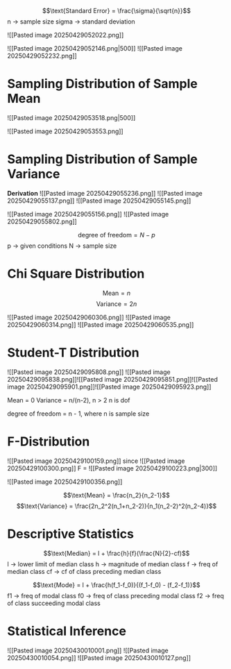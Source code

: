 $$\text{Standard Error} = \frac{\sigma}{\sqrt{n}}$$
n -> sample size
sigma -> standard deviation

![[Pasted image 20250429052022.png]]

![[Pasted image 20250429052146.png|500]]
![[Pasted image 20250429052232.png]]

# Sampling Distribution of Sample Mean

![[Pasted image 20250429053518.png|500]]

![[Pasted image 20250429053553.png]]

# Sampling Distribution of Sample Variance

**Derivation**
![[Pasted image 20250429055236.png]]
![[Pasted image 20250429055137.png]]
![[Pasted image 20250429055145.png]]

![[Pasted image 20250429055156.png]]
![[Pasted image 20250429055802.png]]

$$\text{degree of freedom} = N-p$$
p -> given conditions
N -> sample size

# Chi Square Distribution

$$\text{Mean} = n $$
$$\text{Variance} = 2n$$

![[Pasted image 20250429060306.png]]
![[Pasted image 20250429060314.png]]
![[Pasted image 20250429060535.png]]

# Student-T Distribution

![[Pasted image 20250429095808.png]]
![[Pasted image 20250429095838.png]]![[Pasted image 20250429095851.png]]![[Pasted image 20250429095901.png]]![[Pasted image 20250429095923.png]]

Mean = 0
Variance = n/(n-2), n > 2
n is dof

degree of freedom = n - 1, where n is sample size

# F-Distribution

![[Pasted image 20250429100159.png]]
since ![[Pasted image 20250429100300.png]]
F = ![[Pasted image 20250429100223.png|300]]

![[Pasted image 20250429100356.png]]

$$\text{Mean} = \frac{n_2}{n_2-1}$$
$$\text{Variance} = \frac{2n_2^2(n_1+n_2-2)}{n_1(n_2-2)^2(n_2-4)}$$

# Descriptive Statistics

$$\text{Median} = l + \frac{h}{f}(\frac{N}{2}-cf)$$
l -> lower limit of median class
h -> magnitude of median class
f -> freq of median class
cf -> cf of class preceding median class

$$\text{Mode} = l + \frac{h(f_1-f_0)}{(f_1-f_0) - (f_2-f_1)}$$
f1 -> freq of modal class
f0 -> freq of class preceding modal class
f2 -> freq of class succeeding modal class

# Statistical Inference

![[Pasted image 20250430010001.png]]
![[Pasted image 20250430010054.png]]
![[Pasted image 20250430010127.png]]

